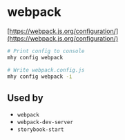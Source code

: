 # webpack

[https://webpack.js.org/configuration/](https://webpack.js.org/configuration/)

```bash
# Print config to console
mhy config webpack

# Write webpack.config.js
mhy config webpack -i
```

## Used by

* `webpack`
* `webpack-dev-server`
* `storybook-start`

